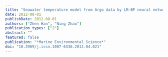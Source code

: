 ```yaml
---
title: "Seawater temperature model from Argo data by LM-BP neural network in Northwest Pacific Ocean"
date: 2012-08-01
publishDate: 2012-08-01
authors: ["Zhen Han", "Ning Zhao"]
publication_types: ["2"]
abstract: ""
featured: false
publication: "*Marine Environmental Science*"
doi: "10.3969/j.issn.1007-6336.2012.04.021"
---
```


